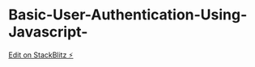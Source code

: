 # Basic-User-Authentication-Using-Javascript-

[Edit on StackBlitz ⚡️](https://stackblitz.com/edit/web-platform-b2qaj4)